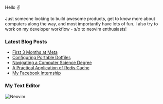 Hello ✌

Just someone looking to build awesome products, get to know more about computers along the way, and most importantly have lots of fun. I also try to work on my developer workflow - s/o to neovim enthusiasts!

### Latest Blog Posts
<!-- BLOG-POST-LIST:START -->
- [First 3 Months at Meta](https://jeffyang.io/blog/first-three-months-at-meta)
- [Configuring Portable Dotfiles](https://jeffyang.io/blog/configuring-portable-dotfiles)
- [Navigating a Computer Science Degree](https://jeffyang.io/blog/navigating-a-computer-science-degree)
- [A Practical Application of Redis Cache](https://jeffyang.io/blog/practical-application-of-redis-cache)
- [My Facebook Internship](https://jeffyang.io/blog/my-facebook-internship)
<!-- BLOG-POST-LIST:END -->

### My Text Editor
<p>
    <img alt="Neovim" src="https://img.shields.io/badge/-Neovim-019733?style=flat-square&logo=neovim&logoColor=white" />
</p>


